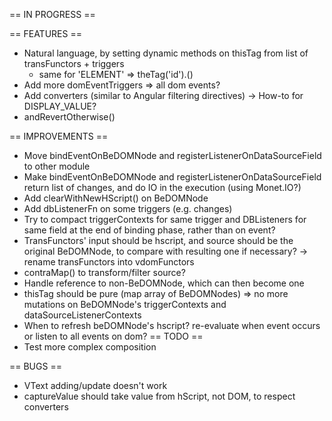 == IN PROGRESS  ==

== FEATURES ==
- Natural language, by setting dynamic methods on thisTag from list of transFunctors + triggers
    - same for 'ELEMENT' => theTag('id').<triggerName>()
- Add more domEventTriggers => all dom events?
- Add converters (similar to Angular filtering directives)
    -> How-to for DISPLAY_VALUE?
- andRevertOtherwise()

== IMPROVEMENTS ==
- Move bindEventOnBeDOMNode and registerListenerOnDataSourceField to other module
- Make bindEventOnBeDOMNode and registerListenerOnDataSourceField return list of changes,
    and do IO in the execution (using Monet.IO?)
- Add clearWithNewHScript() on BeDOMNode
- Add dbListenerFn on some triggers (e.g. changes)
- Try to compact triggerContexts for same trigger and DBListeners for same field at the end of binding phase, rather than on event?
- TransFunctors' input should be hscript, and source should be the original BeDOMNode, to compare with resulting one if necessary?
    -> rename transFunctors into vdomFunctors
- contraMap() to transform/filter source?
- Handle reference to non-BeDOMNode, which can then become one
- thisTag should be pure (map array of BeDOMNodes)
    => no more mutations on BeDOMNode's triggerContexts and dataSourceListenerContexts
- When to refresh beDOMNode's hscript?
    re-evaluate when event occurs
    or listen to all events on dom?
== TODO ==
- Test more complex composition

== BUGS ==
- VText adding/update doesn't work
- captureValue should take value from hScript, not DOM, to respect converters